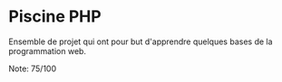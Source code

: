 # Piscine PHP

Ensemble de projet qui ont pour but d'apprendre quelques bases de la programmation web.

Note: 75/100
